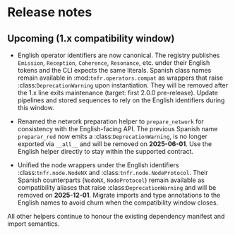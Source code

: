 # Release notes

## Upcoming (1.x compatibility window)

- English operator identifiers are now canonical. The registry publishes
  `Emission`, `Reception`, `Coherence`, `Resonance`, etc. under their
  English tokens and the CLI expects the same literals. Spanish class
  names remain available in :mod:`tnfr.operators.compat` as wrappers that
  raise :class:`DeprecationWarning` upon instantiation. They will be
  removed after the 1.x line exits maintenance (target: first 2.0.0
  pre-release). Update pipelines and stored sequences to rely on the
  English identifiers during this window.

- Renamed the network preparation helper to `prepare_network` for
  consistency with the English-facing API. The previous Spanish name
  `preparar_red` now emits a :class:`DeprecationWarning`, is no longer
  exported via ``__all__`` and will be removed on **2025-06-01**. Use
  the English helper directly to stay within the supported contract.

- Unified the node wrappers under the English identifiers
  :class:`tnfr.node.NodeNX` and :class:`tnfr.node.NodeProtocol`. Their
  Spanish counterparts (`NodoNX`, `NodoProtocol`) remain available as
  compatibility aliases that raise :class:`DeprecationWarning` and will
  be removed on **2025-12-01**. Migrate imports and type annotations to
  the English names to avoid churn when the compatibility window closes.

All other helpers continue to honour the existing dependency manifest
and import semantics.
